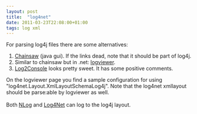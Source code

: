 ```yaml
---
layout: post
title:  "log4net"
date: 2011-03-23T22:08:00+01:00
tags: log xml
---
```


<div dir="ltr" style="text-align: left;" trbidi="on">
For parsing log4j files there are some alternatives:<br><ol style="text-align: left;">
<li>
<a href="http://logging.apache.org/chainsaw/index.html">Chainsaw</a> (java gui). If the links dead, note that it should be part of log4j.</li>
<li>Similar to chainsaw but in .net: <a href="http://github.com/wallymathieu/log4net-logviewer">logviewer</a>.</li>
<li>
<a href="http://log2console.codeplex.com/">Log2Console</a> looks pretty sweet. It has some positive comments.</li>
</ol>
On the logviewer page you find a sample configuration for using "log4net.Layout.XmlLayoutSchemaLog4j". Note that the log4net xmllayout should be parse:able by logviewer as well.<br><br>
Both <a href="http://nlog-project.org/">NLog</a> and <a href="http://logging.apache.org/log4net/">Log4Net</a> can log to the log4j layout.</div>
<div style="clear: both;"></div>